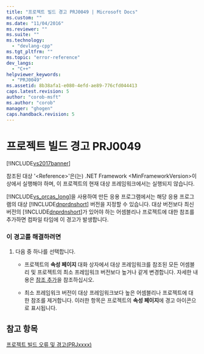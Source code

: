 ```yaml
---
title: "프로젝트 빌드 경고 PRJ0049 | Microsoft Docs"
ms.custom: ""
ms.date: "11/04/2016"
ms.reviewer: ""
ms.suite: ""
ms.technology: 
  - "devlang-cpp"
ms.tgt_pltfrm: ""
ms.topic: "error-reference"
dev_langs: 
  - "C++"
helpviewer_keywords: 
  - "PRJ0049"
ms.assetid: 8b38afa1-e080-4efd-ae89-776cfd044413
caps.latest.revision: 5
author: "corob-msft"
ms.author: "corob"
manager: "ghogen"
caps.handback.revision: 5
---
```

# 프로젝트 빌드 경고 PRJ0049
[!INCLUDE[vs2017banner](../../assembler/inline/includes/vs2017banner.md)]

참조된 대상 '\<Reference\>'은\(는\) .NET Framework \<MinFrameworkVersion\>이상에서 실행해야 하며, 이 프로젝트의 현재 대상 프레임워크에서는 실행되지 않습니다.  
  
 [!INCLUDE[vs_orcas_long](../../atl/reference/includes/vs_orcas_long_md.md)]을 사용하여 만든 응용 프로그램에서는 해당 응용 프로그램의 대상 [!INCLUDE[dnprdnshort](../Token/dnprdnshort_md.md)] 버전을 지정할 수 있습니다.  대상 버전보다 최신 버전의 [!INCLUDE[dnprdnshort](../Token/dnprdnshort_md.md)]가 있어야 하는 어셈블리나 프로젝트에 대한 참조를 추가하면 컴파일 타임에 이 경고가 발생합니다.  
  
### 이 경고를 해결하려면  
  
1.  다음 중 하나를 선택합니다.  
  
    -   프로젝트의 **속성 페이지** 대화 상자에서 대상 프레임워크를 참조된 모든 어셈블리 및 프로젝트의 최소 프레임워크 버전보다 높거나 같게 변경합니다.  자세한 내용은 [참조 추가](../../ide/adding-references-in-visual-cpp-projects.md)을 참조하십시오.  
  
    -   최소 프레임워크 버전이 대상 프레임워크보다 높은 어셈블리나 프로젝트에 대한 참조를 제거합니다.  이러한 항목은 프로젝트의 **속성 페이지**에 경고 아이콘으로 표시됩니다.  
  
## 참고 항목  
 [프로젝트 빌드 오류 및 경고\(PRJxxxx\)](../../error-messages/tool-errors/project-build-errors-and-warnings-prjxxxx.md)